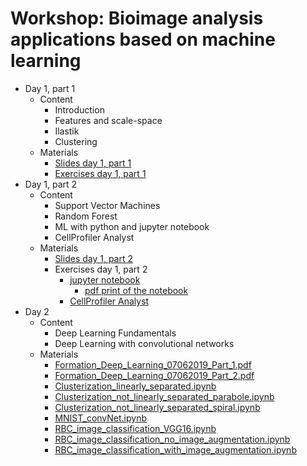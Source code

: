 
# Workshop: Bioimage analysis applications based on machine learning

* Day 1, part 1
  * Content
    * Introduction
    * Features and scale-space
    * Ilastik
    * Clustering
  * Materials 
    * [Slides day 1, part 1](https://github.com/MontpellierRessourcesImagerie/mri-workshop-machine-learning/blob/master/src/day01/part01/ml_workshop_part01.revealjs.htm)
    * [Exercises day 1, part 1](https://github.com/MontpellierRessourcesImagerie/mri-workshop-machine-learning/blob/master/day01/part01/exercises.pdf)
* Day 1, part 2
  * Content
    * Support Vector Machines
    * Random Forest
    * ML with python and jupyter notebook
    * CellProfiler Analyst
  * Materials
    * [Slides day 1, part 2](https://github.com/MontpellierRessourcesImagerie/mri-workshop-machine-learning/blob/master/day01/part02/ML/Presentation/Introduction%20to%20Support%20Vector%20Machines%20%26%20Random%20Forest.pdf)
    * Exercises day 1, part 2 
      * [jupyter notebook](https://github.com/MontpellierRessourcesImagerie/mri-workshop-machine-learning/blob/master/day01/part02/exercises/svm/notebooks/Transfluor_assay_soluce.ipynb)
        * [pdf print of the notebook](https://github.com/MontpellierRessourcesImagerie/mri-workshop-machine-learning/blob/master/day01/part02/exercises/svm/notebooks/Transfluor_assay_soluce.pdf)
      * [CellProfiler Analyst](https://github.com/MontpellierRessourcesImagerie/mri-workshop-machine-learning/blob/master/day01/part02/exercises/rf/translocation_activity.pdf)
* Day 2
    * Content
      * Deep Learning Fundamentals
      * Deep Learning with convolutional networks
    * Materials
      * [Formation_Deep_Learning_07062019_Part_1.pdf](https://github.com/MontpellierRessourcesImagerie/mri-workshop-machine-learning/blob/master/day02/Support%20formation/Formation_Deep_Learning_07062019_Part_1.pdf)
      * [Formation_Deep_Learning_07062019_Part_2.pdf](https://github.com/MontpellierRessourcesImagerie/mri-workshop-machine-learning/blob/master/day02/Support%20formation/Formation_Deep_Learning_07062019_Part_2.pdf)
      * [Clusterization_linearly_separated.ipynb](https://github.com/MontpellierRessourcesImagerie/mri-workshop-machine-learning/blob/master/day02/Support%20formation/Programmes%20formations/Part%201/Clusterization_linearly_separated.ipynb)
      * [Clusterization_not_linearly_separated_parabole.ipynb](https://github.com/MontpellierRessourcesImagerie/mri-workshop-machine-learning/blob/master/day02/Support%20formation/Programmes%20formations/Part%201/Clusterization_not_linearly_separated_parabole.ipynb)
      * [Clusterization_not_linearly_separated_spiral.ipynb](https://github.com/MontpellierRessourcesImagerie/mri-workshop-machine-learning/blob/master/day02/Support%20formation/Programmes%20formations/Part%201/Clusterization_not_linearly_separated_spiral.ipynb)
      * [MNIST_convNet.ipynb](https://github.com/MontpellierRessourcesImagerie/mri-workshop-machine-learning/blob/master/day02/Support%20formation/Programmes%20formations/Part%202/MNIST/MNIST_convNet.ipynb)
      * [RBC_image_classification_VGG16.ipynb](https://github.com/MontpellierRessourcesImagerie/mri-workshop-machine-learning/blob/master/day02/Support%20formation/Programmes%20formations/Part%202/RBC%20classificatio/RBC_image_classification_VGG16.ipynb)
      * [RBC_image_classification_no_image_augmentation.ipynb](https://github.com/MontpellierRessourcesImagerie/mri-workshop-machine-learning/blob/master/day02/Support%20formation/Programmes%20formations/Part%202/RBC%20classification/RBC_image_classification_no_image_augmentation.ipynb)
      * [RBC_image_classification_with_image_augmentation.ipynb](https://github.com/MontpellierRessourcesImagerie/mri-workshop-machine-learning/blob/master/day02/Support%20formation/Programmes%20formations/Part%202/RBC%20classification/RBC_image_classification_with_image_augmentation.ipynb)
      
